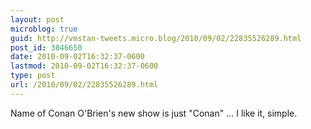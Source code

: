 ```yaml
---
layout: post
microblog: true
guid: http://vmstan-tweets.micro.blog/2010/09/02/22835526289.html
post_id: 3046650
date: 2010-09-02T16:32:37-0600
lastmod: 2010-09-02T16:32:37-0600
type: post
url: /2010/09/02/22835526289.html
---
```

Name of Conan O'Brien's new show is just "Conan" ... I like it, simple.
